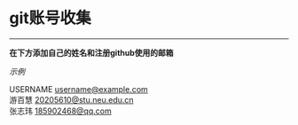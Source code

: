 # git账号收集
***  
**在下方添加自己的姓名和注册github使用的邮箱**

*示例*   

USERNAME username@example.com  
游百慧 20205610@stu.neu.edu.cn  
张志玮 185902468@qq.com  
